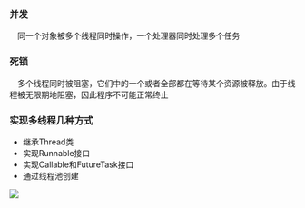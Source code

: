 ### 并发

&emsp;同一个对象被多个线程同时操作，一个处理器同时处理多个任务

### 死锁

&emsp;多个线程同时被阻塞，它们中的一个或者全部都在等待某个资源被释放。由于线程被无限期地阻塞，因此程序不可能正常终止

### 实现多线程几种方式

* 继承Thread类
* 实现Runnable接口
* 实现Callable和FutureTask接口
* 通过线程池创建


[![](https://data.jsdelivr.com/v1/package/gh/edmonds4553/thread/badge?style=rounded)](https://www.jsdelivr.com/package/gh/edmonds4553/thread)
